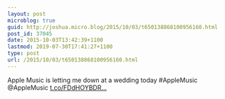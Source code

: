 ```yaml
---
layout: post
microblog: true
guid: http://joshua.micro.blog/2015/10/03/t650138868100956160.html
post_id: 37045
date: 2015-10-03T13:42:39+1100
lastmod: 2019-07-30T17:41:27+1100
type: post
url: /2015/10/03/t650138868100956160.html
---
```

Apple Music is letting me down at a wedding today #AppleMusic @AppleMusic [t.co/FDdHOYBDR...](http://t.co/FDdHOYBDRN)
